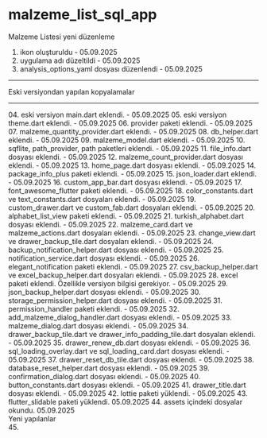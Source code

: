 # malzeme_list_sql_app

Malzeme Listesi yeni düzenleme
01. ikon oluşturuldu -  05.09.2025
02. uygulama adı düzeltildi - 05.09.2025
03. analysis_options_yaml dosyası düzenlendi - 05.09.2025
<HR>
Eski versiyondan yapılan kopyalamalar
<HR>
04. eski versiyon main.dart eklendi. - 05.09.2025
05. eski versiyon theme.dart eklendi. - 05.09.2025
06. provider paketi eklendi. - 05.09.2025
07. malzeme_quantity_provider.dart eklendi. - 05.09.2025
08. db_helper.dart eklendi. - 05.09.2025
09. malzeme_model.dart eklendi. - 05.09.2025
10. sqflite, path_provider, path paketleri eklendi. - 05.09.2025
11. file_info.dart dosyası eklendi. - 05.09.2025
12. malzeme_count_provider.dart dosyası eklendi. - 05.09.2025
13. home_page.dart dosyası eklendi. - 05.09.2025
14. package_info_plus paketi eklendi. - 05.09.2025
15. json_loader.dart eklendi. - 05.09.2025
16. custom_app_bar.dart dosyası eklendi. - 05.09.2025
17. font_awesome_flutter paketi eklendi. - 05.09.2025
18. color_constants.dart ve text_constants.dart dosyaları eklendi. - 05.09.2025
19. custom_drawer.dart ve custom_fab.dart dosyaları eklendi. - 05.09.2025
20. alphabet_list_view paketi eklendi. - 05.09.2025
21. turkish_alphabet.dart dosyası eklendi. - 05.09.2025
22. malzeme_card.dart ve malzeme_actions.dart dosyaları eklendi. - 05.09.2025
23. change_view.dart ve drawer_backup_tile.dart dosyaları eklendi. - 05.09.2025
24. backup_notification_helper.dart dosyası eklendi. - 05.09.2025
25. notification_service.dart dosyası eklendi. - 05.09.2025
26. elegant_notification paketi eklendi. - 05.09.2025
27. csv_backup_helper.dart ve excel_backup_helper.dart dosyaları eklendi. - 05.09.2025
28. excel paketi eklendi. Özellikle versiyon bilgisi gerekiyor. - 05.09.2025
29. json_backup_helper.dart dosyası eklendi. - 05.09.2025
30. storage_permission_helper.dart dosyası eklendi. - 05.09.2025
31. permission_handler paketi eklendi. - 05.09.2025
32. add_malzeme_dialog_handler.dart dosyası eklendi. - 05.09.2025
33. malzeme_dialog.dart dosyası eklendi. - 05.09.2025
34. drawer_backup_tile.dart ve drawer_info_padding_tile.dart dosyaları eklendi. - 05.09.2025
35. drawer_renew_db.dart dosyası eklendi. - 05.09.2025
36. sql_loading_overlay.dart ve sql_loading_card.dart dosyası eklendi. - 05.09.2025
37. drawer_reset_db_tile.dart dosyası eklendi. - 05.09.2025
38. database_reset_helper.dart dosyası eklendi. - 05.09.2025
39. confirmation_dialog.dart dosyası eklendi. - 05.09.2025
40. button_constants.dart dosyası eklendi. - 05.09.2025
41. drawer_title.dart dosyası eklendi. - 05.09.2025
42. lottie paketi yüklendi. - 05.09.2025
43. flutter_slidable paketi yüklendi. 05.09.2025
44. assets içindeki dosyalar okundu. 05.09.2025
<BR> 
Yeni yapılanlar
<BR>
45. 